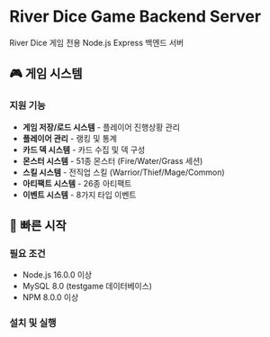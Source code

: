 # River Dice Game Backend Server

River Dice 게임 전용 Node.js Express 백엔드 서버

## 🎮 게임 시스템

### 지원 기능
- **게임 저장/로드 시스템** - 플레이어 진행상황 관리
- **플레이어 관리** - 랭킹 및 통계
- **카드 덱 시스템** - 카드 수집 및 덱 구성
- **몬스터 시스템** - 51종 몬스터 (Fire/Water/Grass 세션)
- **스킬 시스템** - 전직업 스킬 (Warrior/Thief/Mage/Common)
- **아티팩트 시스템** - 26종 아티팩트
- **이벤트 시스템** - 8가지 타입 이벤트

## 🚀 빠른 시작

### 필요 조건
- Node.js 16.0.0 이상
- MySQL 8.0 (testgame 데이터베이스)
- NPM 8.0.0 이상

### 설치 및 실행
```bash